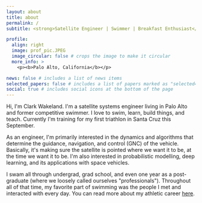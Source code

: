 ```yaml
---
layout: about
title: about
permalink: /
subtitle: <strong>Satellite Engineer | Swimmer | Breakfast Enthusiast</strong>

profile:
  align: right
  image: prof_pic.JPEG
  image_circular: false # crops the image to make it circular
  more_info: >
    <p><b>Palo Alto, California</b></p>

news: false # includes a list of news items
selected_papers: false # includes a list of papers marked as "selected={true}"
social: true # includes social icons at the bottom of the page
---
```


Hi, I'm Clark Wakeland. I'm a satellite systems engineer living in Palo Alto and former competitive swimmer. I love to swim, learn, build things, and teach. Currently I'm training for my first triathlon in Santa Cruz this September.

As an engineer, I'm primarily interested in the dynamics and algorithms that determine the guidance, navigation, and control (GNC) of the vehicle. Basically, it's making sure the satellite is pointed where we want it to be, at the time we want it to be. I'm also interested in probabilistic modelling, deep learning, and its applications with space vehicles.

I swam all through undergrad, grad school, and even one year as a post-graduate (where we loosely called ourselves "professionals"). Throughout all of that time, my favorite part of swimming was the people I met and interacted with every day. You can read more about my athletic career [here](swimBio).

